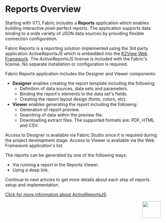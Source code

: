 # Reports Overview

Starting with V7.1, Fabric includes a **Reports** application which enables building interactive pixel-perfect reports. The application supports data binding to a wide variety of JSON data sources by providing flexible connection configuration.

Fabric Reports is a reporting solution implemented using the 3rd party application *ActiveReportsJS* which is embedded into the [K2View Web Framework](/articles/30_web_framework/01_web_framework_overview.md). The *ActiveReportsJS* license is included with the Fabric's license. No separate installation or configuration is required. 

Fabric Reports application includes the Designer and Viewer components:

* **Designer** enables creating the report template including the following: 
  - Definition of data sources, data sets and parameters.
  - Binding the report's elements to the data set's fields.
  - Creating the report layout design (fonts, colors, etc). 
* **Viewer** enables generating the report including the following:
  - Generation of report preview. 
  - Searching of data within the preview file.
  - Downloading extract files. The supported formats are: PDF, HTML and CSV.

Access to Designer is available via Fabric Studio since it is required during the project development stage. Access to Viewer is available via the Web Framework application's list.

The reports can be generated by one of the following ways: 

* Via running a report in the Reports Viewer.
* Using a deep link.

Continue to next articles to get more details about each step of reports setup and implementation.

[Click for more information about ActiveReportsJS](https://www.grapecity.com/activereportsjs/demos/).

[<img align="right" width="60" height="54" src="/articles/images/Next.png">](02_create_new_report.md) 
